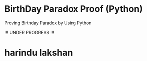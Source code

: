 # BirthDay Paradox Proof (Python)
 Proving Birthday Paradox by Using Python
 
 !!!
 UNDER PROGRESS
 !!!
 
 # harindu lakshan
